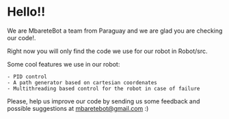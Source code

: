 
# Hello!!

We are MbareteBot a team from Paraguay and we are glad you are checking our code!. 

Right now you will only find the code we use for our robot in Robot/src.

Some cool features we use in our robot:

	- PID control
	- A path generator based on cartesian coordenates
	- Multithreading based control for the robot in case of failure


Please, help us improve our code by sending us some feedback and possible suggestions at mbaretebot@gmail.com :)

